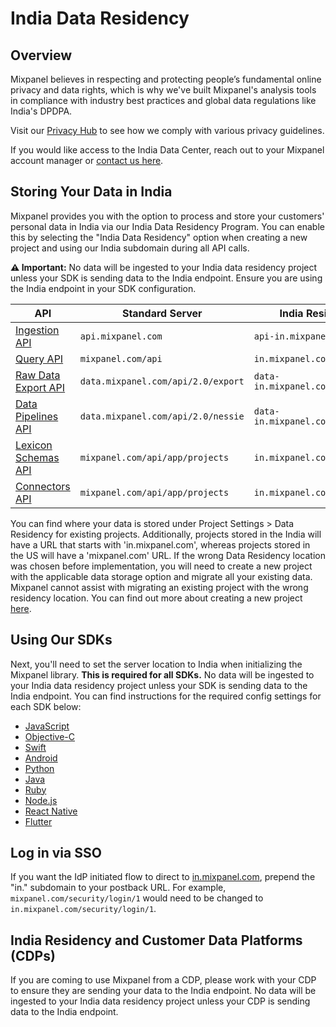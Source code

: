 # India Data Residency


## Overview
Mixpanel believes in respecting and protecting people’s fundamental online
privacy and data rights, which is why we've built Mixpanel's analysis tools in
compliance with industry best practices and global data regulations like India's
DPDPA.

Visit our [Privacy Hub](https://mixpanel.com/legal/privacy-hub/) to see how we comply with various privacy guidelines.

If you would like access to the India Data Center, reach out to your Mixpanel account manager or [contact us here](https://mixpanel.com/m/india-mixpanel-analytics-for-fintech/).

## Storing Your Data in India
Mixpanel provides you with the option to process and store your customers'
personal data in India via our India Data Residency Program. You can enable this
by selecting the "India Data Residency" option when creating a new project and
using our India subdomain during all API calls.

**⚠️ Important:** No data will be ingested to your India data residency project unless your SDK is sending data to the India endpoint. Ensure you are using the India endpoint in your SDK configuration.

| API | Standard Server | India Residency Server |
|-------|-------------------------|--------------------------------|
| [Ingestion API](https://developer.mixpanel.com/reference/ingestion-api) | `api.mixpanel.com` | `api-in.mixpanel.com` |
| [Query API](https://developer.mixpanel.com/reference/query-api) | `mixpanel.com/api` | `in.mixpanel.com/api` |
| [Raw Data Export API](https://developer.mixpanel.com/reference/raw-data-export-api) | `data.mixpanel.com/api/2.0/export` | `data-in.mixpanel.com/api/2.0/export` |
| [Data Pipelines API](https://developer.mixpanel.com/reference/create-warehouse-pipeline) | `data.mixpanel.com/api/2.0/nessie` | `data-in.mixpanel.com/api/2.0/nessie` |
| [Lexicon Schemas API](https://developer.mixpanel.com/reference/lexicon-schemas-api) | `mixpanel.com/api/app/projects` | `in.mixpanel.com/api/app/projects` |
| [Connectors API](https://developer.mixpanel.com/reference/connectors-api) | `mixpanel.com/api/app/projects` | `in.mixpanel.com/api/app/projects`|

You can find where your data is stored under Project Settings > Data Residency for existing projects. Additionally, projects stored in the India will have a URL that starts with 'in.mixpanel.com', whereas projects stored in the US will have a 'mixpanel.com' URL. If the wrong Data Residency location was chosen before implementation, you will need to create a new project with the applicable data storage option and migrate all your existing data. Mixpanel cannot assist with migrating an existing project with the wrong residency location. You can find out more about creating a new project [here](/docs/orgs-and-projects/managing-projects#creating-projects).


## Using Our SDKs

Next, you'll need to set the server location to India when initializing the Mixpanel library.
**This is required for all SDKs.** No data will be ingested to your India data residency project unless your SDK is sending data to the India endpoint.
You can find instructions for the required config settings for each SDK below:

- [JavaScript](/docs/tracking-methods/sdks/javascript#india-data-residency)
- [Objective-C](/docs/tracking-methods/sdks/ios#india-data-residency)
- [Swift](/docs/tracking-methods/sdks/swift#india-data-residency)
- [Android](/docs/tracking-methods/sdks/android#india-data-residency)
- [Python](/docs/tracking-methods/sdks/python#india-data-residency)
- [Java](/docs/tracking-methods/sdks/java#india-data-residency)
- [Ruby](/docs/tracking-methods/sdks/ruby#india-data-residency)
- [Node.js](/docs/tracking-methods/sdks/nodejs#india-data-residency)
- [React Native](/docs/tracking-methods/sdks/react-native#india-data-residency)
- [Flutter](/docs/tracking-methods/sdks/flutter#india-data-residency)

## Log in via SSO
If you want the IdP initiated flow to direct to [in.mixpanel.com](https://in.mixpanel.com/), prepend the "in." subdomain to your postback URL. For example, `mixpanel.com/security/login/1` would need to be changed to `in.mixpanel.com/security/login/1`.

## India Residency and Customer Data Platforms (CDPs)

If you are coming to use Mixpanel from a CDP, please work with your CDP to ensure they are sending your data to the India endpoint. No data will be ingested to your India data residency project unless your CDP is sending data to the India endpoint.
